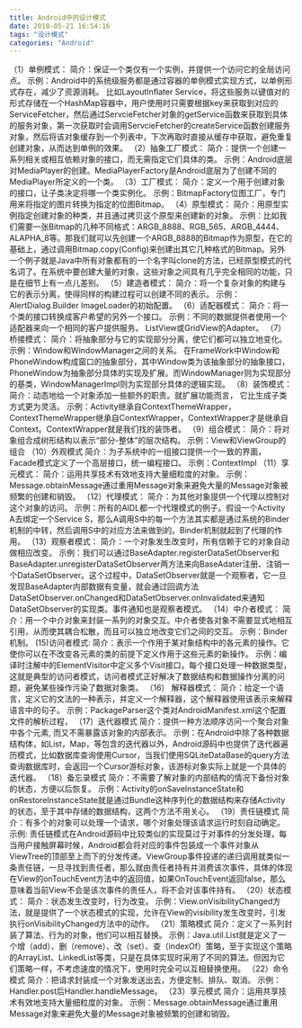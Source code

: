 ```yaml
---
title: Android中的设计模式
date: 2018-05-21 16:54:16
tags: "设计模式"
categories: "Android"
---
```

（1）单例模式：
			简介：保证一个类仅有一个实例，并提供一个访问它的全局访问点。
			示例：Android中的系统级服务都是通过容器的单例模式实现方式，以单例形式存在，减少了资源消耗。
			比如LayoutInflater Service，将这些服务以键值对的形式存储在一个HashMap容器中，用户使用时只需要根据key来获取到对应的ServiceFetcher，然后通过ServcieFetcher对象的getService函数来获取到具体的服务对象，第一次获取时会调用ServcieFetcher的createService函数创建服务对象，然后将该对象缓存到一个列表中，下次再取时直接从缓存中获取，避免重复创建对象，从而达到单例的效果。
（2）抽象工厂模式：
			简介：提供一个创建一系列相关或相互依赖对象的接口，而无需指定它们具体的类。
			示例：Android底层对MediaPlayer的创建。MediaPlayerFactory是Android底层为了创建不同的MediaPlayer所定义的一个类。
（3）工厂模式：
			简介：定义一个用于创建对象的接口，让子类决定将哪一个类实例化。
			示例：BitmapFactory位图工厂，专门用来将指定的图片转换为指定的位图Bitmap。
（4）原型模式：
			简介：用原型实例指定创建对象的种类，并且通过拷贝这个原型来创建新的对象。
			示例：比如我们需要一张Bitmap的几种不同格式：ARGB_8888、RGB_565、ARGB_4444、ALAPHA_8等。那我们就可以先创建一个ARGB_8888的Bitmap作为原型，在它的基础上，通过调用Bitmap.copy(Config)来创建出其它几种格式的Bitmap。另外一个例子就是Java中所有对象都有的一个名字叫clone的方法，已经原型模式的代名词了。在系统中要创建大量的对象，这些对象之间具有几乎完全相同的功能，只是在细节上有一点儿差别。
（5）建造者模式：
			简介：将一个复杂对象的构建与它的表示分离，使得同样的构建过程可以创建不同的表示。
			示例：AlertDialog.Builder   ImageLoader的初始配置。
（6）适配器模式：
			简介：将一个类的接口转换成客户希望的另外一个接口。
			示例：不同的数据提供者使用一个适配器来向一个相同的客户提供服务。
			ListView或GridView的Adapter。
（7）桥接模式：
			简介：将抽象部分与它的实现部分分离，使它们都可以独立地变化。
			示例：Window和WindowManager之间的关系。
			在FrameWork中Window和PhoneWindow构成窗口的抽象部分，其中Window类为该抽象部分的抽象接口，PhoneWindow为抽象部分具体的实现及扩展。而WindowManager则为实现部分的基类，WindowManagerImpl则为实现部分具体的逻辑实现。
（8）装饰模式：
			简介：动态地给一个对象添加一些额外的职责。就扩展功能而言， 它比生成子类方式更为灵活。
			示例：Activity继承自ContextThemeWrapper，ContextThemeWrapper继承自ContextWrapper，ContextWrapper才是继承自Context。ContextWrapper就是我们找的装饰者。
（9）组合模式：
			简介：将对象组合成树形结构以表示“部分-整体”的层次结构。
			示例：View和ViewGroup的组合
（10）外观模式
			简介：为子系统中的一组接口提供一个一致的界面，Facade模式定义了一个高层接口，统一编程接口。
			示例：ContextImpl
（11）享元模式：
			简介：运用共享技术有效地支持大量细粒度的对象。
			示例：Message.obtainMessage通过重用Message对象来避免大量的Message对象被频繁的创建和销毁。
（12）代理模式：
			简介：为其他对象提供一个代理以控制对这个对象的访问。
			示例：所有的AIDL都一个代理模式的例子。假设一个Activity A去绑定一个Service S，那么A调用S中的每一个方法其实都是通过系统的Binder机制的中转，然后调用S中的对应方法来做到的。Binder机制就起到了代理的作用。
（13）观察者模式：
			简介：一个对象发生改变时，所有信赖于它的对象自动做相应改变。
			示例：我们可以通过BaseAdapter.registerDataSetObserver和BaseAdapter.unregisterDataSetObserver两方法来向BaseAdater注册、注销一个DataSetObserver。这个过程中，DataSetObserver就是一个观察者，它一旦发现BaseAdapter内部数据有变量，就会通过回调方法DataSetObserver.onChanged和DataSetObserver.onInvalidated来通知DataSetObserver的实现类。事件通知也是观察者模式。
（14）中介者模式：
			简介：用一个中介对象来封装一系列的对象交互。中介者使各对象不需要显式地相互引用，从而使其耦合松散，而且可以独立地改变它们之间的交互。
			示例：Binder机制。
(15)访问者模式:
			简介：表示一个作用于某对象结构中的各元素的操作。它使你可以在不改变各元素的类的前提下定义作用于这些元素的新操作。
			示例：编译时注解中的ElementVisitor中定义多个Visit接口，每个接口处理一种数据类型，这就是典型的访问者模式，访问者模式正好解决了数据结构和数据操作分离的问题，避免某些操作污染了数据对象类。
（16） 解释器模式：
			简介：给定一个语言，定义它的文法的一种表示，并定义一个解释器，这个解释器使用该表示来解释语言中的句子。
			示例：PackageParser这个类对AndroidManifest.xml这个配置文件的解析过程，
（17）迭代器模式
			简介：提供一种方法顺序访问一个聚合对象中各个元素, 而又不需暴露该对象的内部表示。
			示例：在Android中除了各种数据结构体，如List，Map，等包含的迭代器以外，Android源码中也提供了迭代器遍历模式，比如数据库查询使用Cursor，当我们使用SQLiteDataBase的query方法查询数据库时，会返回一个Cursor游标对象，该游标对象实际上就是一个具体的迭代器。
（18）备忘录模式
			简介：不需要了解对象的内部结构的情况下备份对象的状态，方便以后恢复。
			示例：Activity的onSaveInstanceState和onRestoreInstanceState就是通过Bundle这种序列化的数据结构来存储Activity的状态，至于其中存储的数据结构，这两个方法不用关心。
（19）责任链模式
			简介：有多个的对象可以处理一个请求，哪个对象处理该请求运行时刻自动确定。
			示例:  责任链模式在Android源码中比较类似的实现莫过于对事件的分发处理，每当用户接触屏幕时候，Android都会将对应的事件包装成一个事件对象从ViewTree的顶部至上而下的分发传递。ViewGroup事件投递的递归调用就类似一条责任链，一旦寻找到责任者，那么就由责任者持有并消费该次事件，具体的体现在View的onTouchEvent方法中的返回值，如果OnTouchEvent返回false，那么意味着当前View不会是该次事件的责任人，将不会对该事件持有。
（20）状态模式：
			简介：状态发生改变时，行为改变。
			示例：View.onVisibilityChanged方法，就是提供了一个状态模式的实现，允许在View的visibility发生改变时，引发执行onVisibilityChanged方法中的动作。
（21）策略模式
			简介：定义了一系列封装了算法、行为的对象，他们可以相互替换。
			示例：Java.util.List就是定义了一个增（add）、删（remove）、改（set）、查（indexOf）策略，至于实现这个策略的ArrayList、LinkedList等类，只是在具体实现时采用了不同的算法。但因为它们策略一样，不考虑速度的情况下，使用时完全可以互相替换使用。
（22）命令模式
			简介：把请求封装成一个对象发送出去，方便定制、排队、取消。
			示例：Handler.post后Handler.handleMessage。
（23）享元模式
			简介：运用共享技术有效地支持大量细粒度的对象。
			示例：Message.obtainMessage通过重用Message对象来避免大量的Message对象被频繁的创建和销毁。